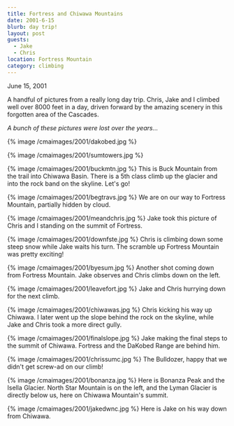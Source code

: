 ```yaml
---
title: Fortress and Chiwawa Mountains
date: 2001-6-15
blurb: day trip!
layout: post
guests:
  - Jake
  - Chris
location: Fortress Mountain
category: climbing
---
```


June 15, 2001

A handful of pictures from a really long day trip.  Chris, Jake and I climbed
well over 8000 feet in a day, driven forward by the amazing scenery in this
forgotten area of the Cascades.

_A bunch of these pictures were lost over the years..._

{% image /cmaimages/2001/dakobed.jpg %}

{% image /cmaimages/2001/sumtowers.jpg %}


{% image /cmaimages/2001/buckmtn.jpg %}
This is Buck Mountain from the trail into Chiwawa Basin. There is a 5th class climb
up the glacier and into the rock band on the skyline. Let's go!

{% image /cmaimages/2001/begtravs.jpg %}
We are on our way to Fortress Mountain, partially hidden by cloud.

{% image /cmaimages/2001/meandchris.jpg %}
Jake took this picture of Chris and I standing on the summit of Fortress.

{% image /cmaimages/2001/downfste.jpg %}
Chris is climbing down some steep snow while Jake waits his turn. The scramble up
Fortress Mountain was pretty exciting!

{% image /cmaimages/2001/byesum.jpg %}
Another shot coming down from Fortress Mountain. Jake observes and Chris climbs down
on the left.

{% image /cmaimages/2001/leavefort.jpg %}
Jake and Chris hurrying down for the next climb.

{% image /cmaimages/2001/chiwawas.jpg %}
Chris kicking his way up Chiwawa. I later went up the slope behind the rock on the skyline,
while Jake and Chris took a more direct gully.

{% image /cmaimages/2001/finalslope.jpg %}
Jake making the final steps to the summit of Chiwawa. Fortress and the DaKobed Range
are behind him.

{% image /cmaimages/2001/chrissumc.jpg %}
The Bulldozer, happy that we didn't get screw-ad on our climb!

{% image /cmaimages/2001/bonanza.jpg %}
Here is Bonanza Peak and the Isella Glacier. North Star Mountain is on the left, and
the Lyman Glacier is directly below us, here on Chiwawa Mountain's summit.

{% image /cmaimages/2001/jakedwnc.jpg %}
Here is Jake on his way down from Chiwawa.







